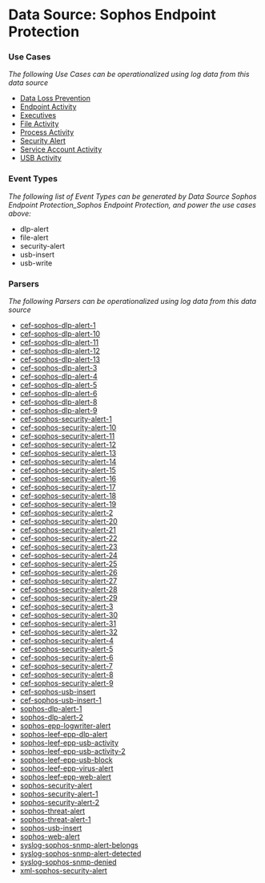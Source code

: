 Data Source: Sophos Endpoint Protection
=======================================

### Use Cases

_The following Use Cases can be operationalized using log data from this data source_

* [Data Loss Prevention](usecase_data_loss_prevention.md)
* [Endpoint Activity](usecase_endpoint_activity.md)
* [Executives](usecase_executives.md)
* [File Activity](usecase_file_activity.md)
* [Process Activity](usecase_process_activity.md)
* [Security Alert](usecase_security_alert.md)
* [Service Account Activity](usecase_service_account_activity.md)
* [USB Activity](usecase_usb_activity.md)


### Event Types

_The following list of Event Types can be generated by Data Source Sophos Endpoint Protection_Sophos Endpoint Protection, and power the use cases above:_

- dlp-alert
- file-alert
- security-alert
- usb-insert
- usb-write


### Parsers

_The following Parsers can be operationalized using log data from this data source_

* [cef-sophos-dlp-alert-1](parserContent_cef-sophos-dlp-alert-1.md)
* [cef-sophos-dlp-alert-10](parserContent_cef-sophos-dlp-alert-10.md)
* [cef-sophos-dlp-alert-11](parserContent_cef-sophos-dlp-alert-11.md)
* [cef-sophos-dlp-alert-12](parserContent_cef-sophos-dlp-alert-12.md)
* [cef-sophos-dlp-alert-13](parserContent_cef-sophos-dlp-alert-13.md)
* [cef-sophos-dlp-alert-3](parserContent_cef-sophos-dlp-alert-3.md)
* [cef-sophos-dlp-alert-4](parserContent_cef-sophos-dlp-alert-4.md)
* [cef-sophos-dlp-alert-5](parserContent_cef-sophos-dlp-alert-5.md)
* [cef-sophos-dlp-alert-6](parserContent_cef-sophos-dlp-alert-6.md)
* [cef-sophos-dlp-alert-8](parserContent_cef-sophos-dlp-alert-8.md)
* [cef-sophos-dlp-alert-9](parserContent_cef-sophos-dlp-alert-9.md)
* [cef-sophos-security-alert-1](parserContent_cef-sophos-security-alert-1.md)
* [cef-sophos-security-alert-10](parserContent_cef-sophos-security-alert-10.md)
* [cef-sophos-security-alert-11](parserContent_cef-sophos-security-alert-11.md)
* [cef-sophos-security-alert-12](parserContent_cef-sophos-security-alert-12.md)
* [cef-sophos-security-alert-13](parserContent_cef-sophos-security-alert-13.md)
* [cef-sophos-security-alert-14](parserContent_cef-sophos-security-alert-14.md)
* [cef-sophos-security-alert-15](parserContent_cef-sophos-security-alert-15.md)
* [cef-sophos-security-alert-16](parserContent_cef-sophos-security-alert-16.md)
* [cef-sophos-security-alert-17](parserContent_cef-sophos-security-alert-17.md)
* [cef-sophos-security-alert-18](parserContent_cef-sophos-security-alert-18.md)
* [cef-sophos-security-alert-19](parserContent_cef-sophos-security-alert-19.md)
* [cef-sophos-security-alert-2](parserContent_cef-sophos-security-alert-2.md)
* [cef-sophos-security-alert-20](parserContent_cef-sophos-security-alert-20.md)
* [cef-sophos-security-alert-21](parserContent_cef-sophos-security-alert-21.md)
* [cef-sophos-security-alert-22](parserContent_cef-sophos-security-alert-22.md)
* [cef-sophos-security-alert-23](parserContent_cef-sophos-security-alert-23.md)
* [cef-sophos-security-alert-24](parserContent_cef-sophos-security-alert-24.md)
* [cef-sophos-security-alert-25](parserContent_cef-sophos-security-alert-25.md)
* [cef-sophos-security-alert-26](parserContent_cef-sophos-security-alert-26.md)
* [cef-sophos-security-alert-27](parserContent_cef-sophos-security-alert-27.md)
* [cef-sophos-security-alert-28](parserContent_cef-sophos-security-alert-28.md)
* [cef-sophos-security-alert-29](parserContent_cef-sophos-security-alert-29.md)
* [cef-sophos-security-alert-3](parserContent_cef-sophos-security-alert-3.md)
* [cef-sophos-security-alert-30](parserContent_cef-sophos-security-alert-30.md)
* [cef-sophos-security-alert-31](parserContent_cef-sophos-security-alert-31.md)
* [cef-sophos-security-alert-32](parserContent_cef-sophos-security-alert-32.md)
* [cef-sophos-security-alert-4](parserContent_cef-sophos-security-alert-4.md)
* [cef-sophos-security-alert-5](parserContent_cef-sophos-security-alert-5.md)
* [cef-sophos-security-alert-6](parserContent_cef-sophos-security-alert-6.md)
* [cef-sophos-security-alert-7](parserContent_cef-sophos-security-alert-7.md)
* [cef-sophos-security-alert-8](parserContent_cef-sophos-security-alert-8.md)
* [cef-sophos-security-alert-9](parserContent_cef-sophos-security-alert-9.md)
* [cef-sophos-usb-insert](parserContent_cef-sophos-usb-insert.md)
* [cef-sophos-usb-insert-1](parserContent_cef-sophos-usb-insert-1.md)
* [sophos-dlp-alert-1](parserContent_sophos-dlp-alert-1.md)
* [sophos-dlp-alert-2](parserContent_sophos-dlp-alert-2.md)
* [sophos-epp-logwriter-alert](parserContent_sophos-epp-logwriter-alert.md)
* [sophos-leef-epp-dlp-alert](parserContent_sophos-leef-epp-dlp-alert.md)
* [sophos-leef-epp-usb-activity](parserContent_sophos-leef-epp-usb-activity.md)
* [sophos-leef-epp-usb-activity-2](parserContent_sophos-leef-epp-usb-activity-2.md)
* [sophos-leef-epp-usb-block](parserContent_sophos-leef-epp-usb-block.md)
* [sophos-leef-epp-virus-alert](parserContent_sophos-leef-epp-virus-alert.md)
* [sophos-leef-epp-web-alert](parserContent_sophos-leef-epp-web-alert.md)
* [sophos-security-alert](parserContent_sophos-security-alert.md)
* [sophos-security-alert-1](parserContent_sophos-security-alert-1.md)
* [sophos-security-alert-2](parserContent_sophos-security-alert-2.md)
* [sophos-threat-alert](parserContent_sophos-threat-alert.md)
* [sophos-threat-alert-1](parserContent_sophos-threat-alert-1.md)
* [sophos-usb-insert](parserContent_sophos-usb-insert.md)
* [sophos-web-alert](parserContent_sophos-web-alert.md)
* [syslog-sophos-snmp-alert-belongs](parserContent_syslog-sophos-snmp-alert-belongs.md)
* [syslog-sophos-snmp-alert-detected](parserContent_syslog-sophos-snmp-alert-detected.md)
* [syslog-sophos-snmp-denied](parserContent_syslog-sophos-snmp-denied.md)
* [xml-sophos-security-alert](parserContent_xml-sophos-security-alert.md)
